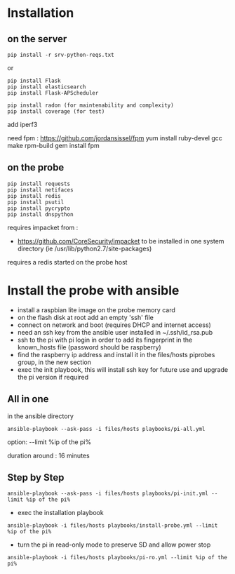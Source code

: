 Installation
============

on the server
-------------
```
pip install -r srv-python-reqs.txt
```
or
```
pip install Flask
pip install elasticsearch
pip install Flask-APScheduler

pip install radon (for maintenability and complexity)
pip install coverage (for test)
```

add iperf3

need fpm :
https://github.com/jordansissel/fpm
yum install ruby-devel gcc make rpm-build
gem install fpm


on the probe
------------
```
pip install requests
pip install netifaces
pip install redis
pip install psutil
pip install pycrypto
pip install dnspython
```


requires impacket from :
* https://github.com/CoreSecurity/impacket
to be installed in one system directory (ie /usr/lib/python2.7/site-packages)

requires a redis started on the probe host


Install the probe with ansible
==============================

* install a raspbian lite image on the probe memory card
* on the flash disk at root add an empty 'ssh' file
* connect on network and boot (requires DHCP and internet access)
* need an ssh key from the ansible user installed in ~/.ssh/id_rsa.pub
* ssh to the pi with pi login in order to add its fingerprint in the known_hosts file
  (password should be raspberry)
* find the raspberry ip address and install it in the files/hosts piprobes group, 
  in the new section
* exec the init playbook, this will install ssh key for future use and upgrade the pi
  version if required


All in one
----------
in the ansible directory
```
ansible-playbook --ask-pass -i files/hosts playbooks/pi-all.yml
```
option: --limit %ip of the pi%

duration around : 16 minutes

Step by Step
------------
```
ansible-playbook --ask-pass -i files/hosts playbooks/pi-init.yml --limit %ip of the pi%
```

* exec the installation playbook

```
ansible-playbook -i files/hosts playbooks/install-probe.yml --limit %ip of the pi%
```

* turn the pi in read-only mode to preserve SD and allow power stop
```
ansible-playbook -i files/hosts playbooks/pi-ro.yml --limit %ip of the pi%
```
